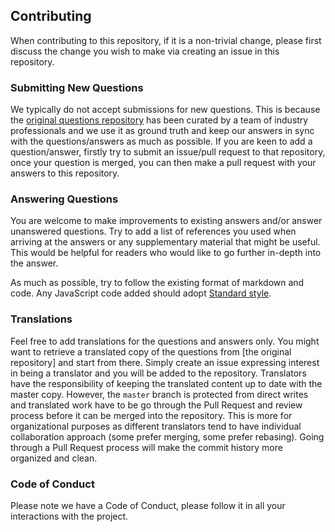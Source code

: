 ## Contributing

When contributing to this repository, if it is a non-trivial change, please first discuss the change you wish to make via creating an issue in this repository.

### Submitting New Questions

We typically do not accept submissions for new questions. This is because the [original questions repository](https://github.com/h5bp/Front-end-Developer-Interview-Questions) has been curated by a team of industry professionals and we use it as ground truth and keep our answers in sync with the questions/answers as much as possible. If you are keen to add a question/answer, firstly try to submit an issue/pull request to that repository, once your question is merged, you can then make a pull request with your answers to this repository.

### Answering Questions

You are welcome to make improvements to existing answers and/or answer unanswered questions. Try to add a list of references you used when arriving at the answers or any supplementary material that might be useful. This would be helpful for readers who would like to go further in-depth into the answer.

As much as possible, try to follow the existing format of markdown and code. Any JavaScript code added should adopt [Standard style](https://standardjs.com/).

### Translations

Feel free to add translations for the questions and answers only. You might want to retrieve a translated copy of the questions from [the original repository] and start from there. Simply create an issue expressing interest in being a translator and you will be added to the repository. Translators have the responsibility of keeping the translated content up to date with the master copy. However, the `master` branch is protected from direct writes and translated work have to be go through the Pull Request and review process before it can be merged into the repository. This is more for organizational purposes as different translators tend to have individual collaboration approach (some prefer merging, some prefer rebasing). Going through a Pull Request process will make the commit history more organized and clean.

### Code of Conduct

Please note we have a Code of Conduct, please follow it in all your interactions with the project.
